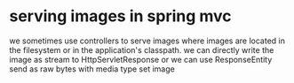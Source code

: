 # serving images in spring mvc
we sometimes use controllers to serve images where images are located in the filesystem or in the application's classpath.
we can directly write the image as stream to HttpServletResponse or we can use ResponseEntity send as raw bytes with media type set image 
